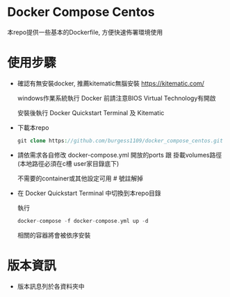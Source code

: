# Docker Compose Centos

本repo提供一些基本的Dockerfile, 方便快速佈署環境使用


# 使用步驟

* 確認有無安裝docker, 推薦kitematic無腦安裝 https://kitematic.com/

    windows作業系統執行 Docker 前請注意BIOS Virtual Technology有開啟

    安裝後執行 Docker Quickstart Terminal 及 Kitematic

* 下載本repo

	```php	
	git clone https://github.com/burgess1109/docker_compose_centos.git
	```

* 請依需求各自修改 docker-compose.yml 開放的ports 跟 掛載volumes路徑(本地路徑必須在c槽 user家目錄底下)

    不需要的container或其他設定可用 # 號註解掉

* 在 Docker Quickstart Terminal 中切換到本repo目錄

	執行 

	```php
	docker-compose -f docker-compose.yml up -d
	```

	相關的容器將會被依序安裝

# 版本資訊

* 版本訊息列於各資料夾中


